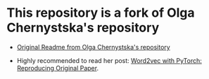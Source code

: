 # This repository is a fork of Olga Chernystska's repository

- [Original Readme from Olga Chernystska's repository](https://github.com/OlgaChernytska/word2vec-pytorch/blob/main/README.md)

- Highly recommended to read her post: [Word2vec with PyTorch: Reproducing Original Paper](https://notrocketscience.blog/word2vec-with-pytorch-implementing-original-paper/).
